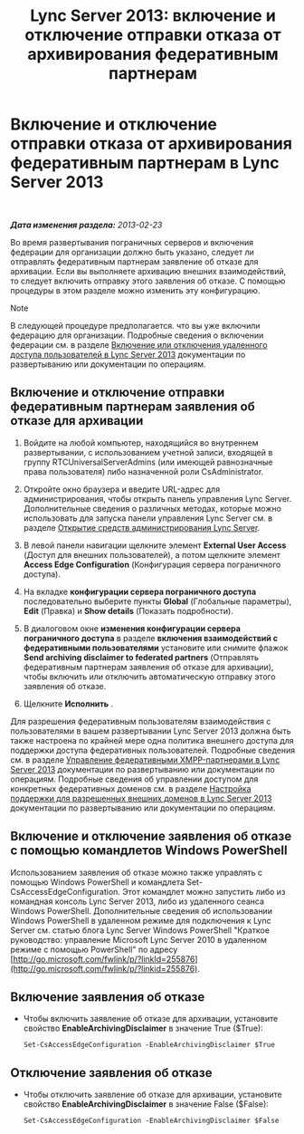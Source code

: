 ﻿---
title: 'Lync Server 2013: включение и отключение отправки отказа от архивирования федеративным партнерам'
TOCTitle: Включение и отключение отправки отказа от архивирования федеративным партнерам
ms:assetid: c8e9a2fa-9dc1-4e4d-919f-56ece8004864
ms:mtpsurl: https://technet.microsoft.com/ru-ru/library/Gg182584(v=OCS.15)
ms:contentKeyID: 49311138
ms.date: 05/19/2016
mtps_version: v=OCS.15
ms.translationtype: HT
---

# Включение и отключение отправки отказа от архивирования федеративным партнерам в Lync Server 2013

 

_**Дата изменения раздела:** 2013-02-23_

Во время развертывания пограничных серверов и включения федерации для организации должно быть указано, следует ли отправлять федеративным партнерам заявление об отказе для архивации. Если вы выполняете архивацию внешних взаимодействий, то следует включить отправку этого заявления об отказе. С помощью процедуры в этом разделе можно изменить эту конфигурацию.

> [!note]  
> В следующей процедуре предполагается. что вы уже включили федерацию для организации. Подробные сведения о включении федерации см. в разделе <a href="lync-server-2013-enable-or-disable-remote-user-access.md">Включение или отключения удаленного доступа пользователей в Lync Server 2013</a> документации по развертыванию или документации по операциям.

## Включение и отключение отправки федеративным партнерам заявления об отказе для архивации

1.  Войдите на любой компьютер, находящийся во внутреннем развертывании, с использованием учетной записи, входящей в группу RTCUniversalServerAdmins (или имеющей равнозначные права пользователя) либо назначенной роли CsAdministrator.

2.  Откройте окно браузера и введите URL-адрес для администрирования, чтобы открыть панель управления Lync Server. Дополнительные сведения о различных методах, которые можно использовать для запуска панели управления Lync Server см. в разделе [Открытие средств администрирования Lync Server](lync-server-2013-open-lync-server-administrative-tools.md).

3.  В левой панели навигации щелкните элемент **External User Access** (Доступ для внешних пользователей), а потом щелкните элемент **Access Edge Configuration** (Конфигурация сервера пограничного доступа).

4.  На вкладке **конфигурации сервера пограничного доступа** последовательно выберите пункты **Global** (Глобальные параметры), **Edit** (Правка) и **Show details** (Показать подробности).

5.  В диалоговом окне **изменения конфигурации сервера пограничного доступа** в разделе **включения взаимодействий с федеративными пользователями** установите или снимите флажок **Send archiving disclaimer to federated partners** (Отправлять федеративным партнерам заявления об отказе для архивации), чтобы включить или отключить автоматическую отправку этого заявления об отказе.

6.  Щелкните **Исполнить** .

Для разрешения федеративным пользователям взаимодействия с пользователями в вашем развертывании Lync Server 2013 должна быть также настроена по крайней мере одна политика внешнего доступа для поддержки доступа федеративных пользователей. Подробные сведения см. в разделе [Управление федеративными XMPP-партнерами в Lync Server 2013](lync-server-2013-manage-xmpp-federated-partners-for-your-organization.md) документации по развертыванию или документации по операциям. Подробные сведения об управлении доступом для конкретных федеративных доменов см. в разделе [Настройка поддержки для разрешенных внешних доменов в Lync Server 2013](lync-server-2013-configure-support-for-allowed-external-domains.md) документации по развертыванию или документации по операциям.

## Включение и отключение заявления об отказе с помощью командлетов Windows PowerShell

Использованием заявления об отказе можно также управлять с помощью Windows PowerShell и командлета Set-CsAccessEdgeConfiguration. Этот командлет можно запустить либо из командная консоль Lync Server 2013, либо из удаленного сеанса Windows PowerShell. Дополнительные сведения об использовании Windows PowerShell в удаленном режиме для подключения к Lync Server см. статью блога Lync Server Windows PowerShell "Краткое руководство: управление Microsoft Lync Server 2010 в удаленном режиме с помощью PowerShell" по адресу [http://go.microsoft.com/fwlink/p/?linkId=255876](http://go.microsoft.com/fwlink/p/?linkid=255876).

## Включение заявления об отказе

  - Чтобы включить заявление об отказе для архивации, установите свойство **EnableArchivingDisclaimer** в значение True ($True):
    
        Set-CsAccessEdgeConfiguration -EnableArchivingDisclaimer $True

## Отключение заявления об отказе

  - Чтобы отключить заявление об отказе для архивации, установите свойство **EnableArchivingDisclaimer** в значение False ($False):
    
        Set-CsAccessEdgeConfiguration -EnableArchivingDisclaimer $False

